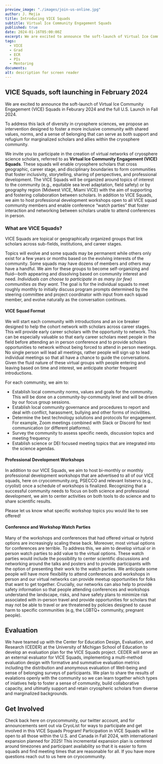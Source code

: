 ```yaml
---
preview_image: "./images/join-us-online.jpg"
author: J. Mejia
title: Introducing VICE Squads
subtitle: Virtual Ice Community Engagement Squads
published: true
date: 2024-01-16T05:00:00Z
excerpt: We are excited to announce the soft-launch of Virtual Ice Community Engagement (VICE) Squads in Feburary 2024 and the full US Launch in Fall 2024.
tags:
  - VICE
  - Grad
  - ECR
  - PIs
  - Mentoring
documents:
alt: description for screen reader
---
```


## VICE Squads, soft launching in February 2024

We are excited to announce the soft-launch of Virtual Ice Community Engagement (VICE) Squads in Feburary 2024 and the full U.S. Launch in Fall 2024.

To address this lack of diversity in cryosphere sciences, we propose an intervention designed to foster a more inclusive community with shared values, norms, and a sense of belonging that can serve as both support and refugium for marginalized scholars and allies within the cryosphere community.

We invite you to participate in the creation of virtual networks of cryosphere science scholars, referred to as **Virtual Ice Community Engagement (VICE) Squads**.  These squads will enable cryosphere scholars that cross geographic, career stage, and disciplinary boundaries to form communities that foster inclusivity, storytelling, sharing of perspectives, and professional development.  The VICE Squads will be organized around topics of interest to the community (e.g., equitable sea level adaptation, field safety) or by geography region (Midwest VICE, Miami VICE) with the aim of supporting and fostering collaboration between scholars.  In addition to VICE Squads, we aim to host professional development workshops open to all VICE squad community members and enable conference “watch parties” that foster interaction and networking between scholars unable to attend conferences in person.

### What are VICE Squads?

VICE Squads are topical or geographically organized groups that link scholars across sub-fields, institutions, and career stages.  

Topics will evolve and some squads may be permanent while others only exist for a few years or months based on the evolving interests of the community. Some squads may have dozens of members and others may have a handful. We aim for these groups to become self-organizing and fluid–-both appearing and dissolving based on community interest and need. *Individuals can choose to participate in as many (or few) communities as they want*. The goal is for the individual squads to meet roughly monthly to initially discuss program prompts determined by the steering committee and project coordinator with input from each squad member, and evolve naturally as the conversation continues.

#### VICE Squad Format

We will start each community with introductions and an ice breaker designed to help the cohort network with scholars across career stages.  This will provide early career scholars with the opportunity to network.  This can be especially valuable so that early career scholars meet people in the field before attending an in person conference and to provide scholars opportunities to network without being forced to attend in person meetings.  No single person will lead all meetings, rather people will sign up to lead individual meetings so that all have a chance to guide the conversations. Given the fluid nature of these virtual groups with people entering and leaving based on time and interest, we anticipate shorter frequent introductions.  

For each community, we aim to:

- Establish local community norms, values and goals for the community.  This will be done on a community-by-community level and will be driven by our focus group sessions.
- Establish local community governance and procedures to report and deal with conflict, harassment, bullying and other forms of incivilities.
- Determine the best technology solutions and protocols for engagement.  For example, Zoom meetings combined with Slack or Discord for text communication (or different platforms).
- Survey the community to assess specific needs, discussion topics and meeting frequency
- Establish science or DEI focused meeting topics that are integrated into the science agendas.

#### Professional Development Workshops

In addition to our VICE Squads, we aim to host bi-monthly or monthly professional development workshops that are advertised to all of our VICE squads, here on cryocommunity.org, PSECCO and relevant listservs (e.g., cryolist) once a schedule of workshops is finalized.  Recognizing that a successful community needs to focus on both science and professional development, we aim to center activities on both tools to do science and to share scientific results.

Please let us know what specific workshop topics you would like to see offered!

#### Conference and Workshop Watch Parties

Many of the workshops and conferences that had offered virtual or hybrid options are increasingly scaling these back.  Moreover, most virtual options for conferences are terrible.  To address this, we aim to develop virtual or in person watch parties to add value to the virtual options. These watch parties would include the possibility to center scientific discussions and networking around the talks and posters and to provide participants with the option of presenting their work to the watch parties.  We anticipate some people will have more flexibility to attend conferences and workshops in person and our virtual networks can provide meetup opportunities for folks that want to get together.  Crucially, our networks can also help to provide safety information so that people attending conferences and workshops understand the landscape, risks, and have safety plans to minimize risk associated with in-person travel and provide opportunities for scholars that may not be able to travel or are threatened by policies designed to cause harm to specific communities (e.g, the LGBTQ+ community, pregnant people).

## Evaluation

We have teamed up with the Center for Education Design, Evaluation, and Research (CEDER) at the University of Michigan School of Education to develop an evaluation plan for the VICE Squads project. CEDER will serve an an external evaluator for VICE Squads, implementing a multi-method evaluation design with formative and summative evaluation metrics including the distribution and anonymous evaluation of Well-being and sense of belonging surveys of participants. We plan to share the results of evalations openly with the community so we can learn together which types of iniatives help to foster a sense of community, build collaborative capacity, and ultimatly support and retain cryospheric scholars from diverse and marginalized backgrounds.

## Get Involved

Check back here on cryocommunity, our twitter account, and for announcements sent out via CryoList for ways to participate and get involved in this VICE Squads Program! Participation in VICE Squads will be open to all those within the U.S. and Canada in Fall 2024, with internationanl expansion planned for 2025! This incremental expansion plan is centered around timezones and participant availability so that it is easier to form squads and find meeting times that are reasonable for all. If you have more questions reach out to us here on cryocommunity.
